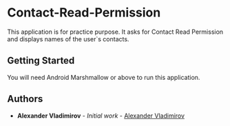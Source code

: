# Contact-Read-Permission

This application is for practice purpose.
It asks for Contact Read Permission and displays names of the user`s contacts.

## Getting Started

You will need Android Marshmallow or above to run this application.

## Authors

* **Alexander Vladimirov** - *Initial work* - [Alexander Vladimirov](https://github.com/AlexanderVladimirov9090)